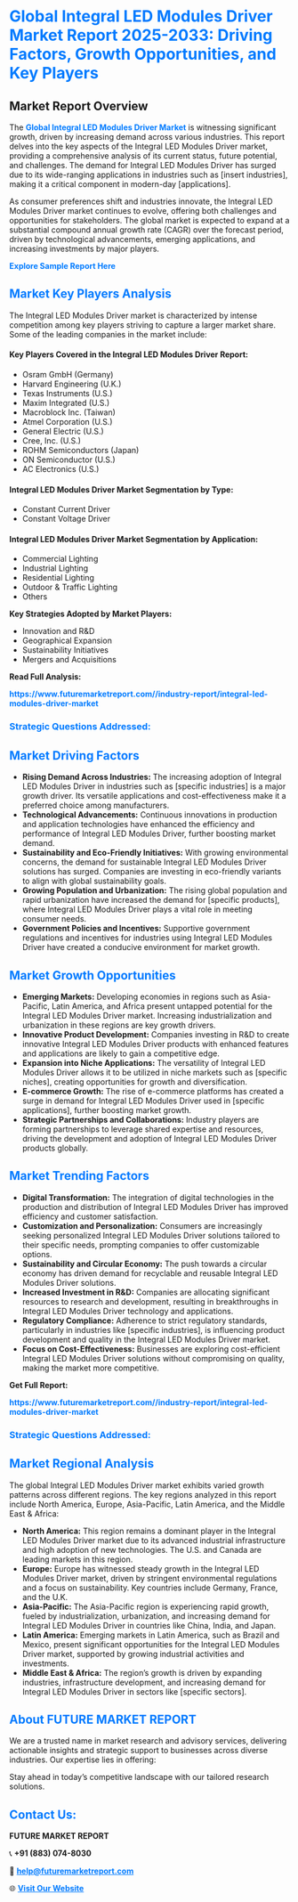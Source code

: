 <h1 style="color: #007BFF;">Global Integral LED Modules Driver Market Report 2025-2033: Driving Factors, Growth Opportunities, and Key Players</h1>

<section id="overview">
<h2>Market Report Overview</h2>
<p>The <a href="https://www.futuremarketreport.com//industry-report/integral-led-modules-driver-market" style="color: #007BFF; text-decoration: none;"><strong>Global Integral LED Modules Driver Market</strong></a> is witnessing significant growth, driven by increasing demand across various industries. This report delves into the key aspects of the Integral LED Modules Driver market, providing a comprehensive analysis of its current status, future potential, and challenges. The demand for Integral LED Modules Driver has surged due to its wide-ranging applications in industries such as [insert industries], making it a critical component in modern-day [applications].</p>
<p>As consumer preferences shift and industries innovate, the Integral LED Modules Driver market continues to evolve, offering both challenges and opportunities for stakeholders. The global market is expected to expand at a substantial compound annual growth rate (CAGR) over the forecast period, driven by technological advancements, emerging applications, and increasing investments by major players.</p>
</section>

<section id="overview">
<p><a href="https://www.futuremarketreport.com//request-sample/reportId=53585" style="color: #007BFF; text-decoration: none;"><strong>Explore Sample Report Here</strong></a></p>
</section>

<section id="key-players">
<h2 style="color: #007BFF;">Market Key Players Analysis</h2>
<p>The Integral LED Modules Driver market is characterized by intense competition among key players striving to capture a larger market share. Some of the leading companies in the market include:</p>
<h4>Key Players Covered in the Integral LED Modules Driver Report:</h4>
<ul><li>Osram GmbH (Germany)</li><li>Harvard Engineering (U.K.)</li><li>Texas Instruments (U.S.)</li><li>Maxim Integrated (U.S.)</li><li>Macroblock Inc. (Taiwan)</li><li>Atmel Corporation (U.S.)</li><li>General Electric (U.S.)</li><li>Cree, Inc. (U.S.)</li><li>ROHM Semiconductors (Japan)</li><li>ON Semiconductor (U.S.)</li><li>AC Electronics (U.S.)</li></ul>
<h4>Integral LED Modules Driver Market Segmentation by Type:</h4>
<ul><li>Constant Current Driver</li><li>Constant Voltage Driver</li></ul>

<h4>Integral LED Modules Driver Market Segmentation by Application:</h4>
<ul><li>Commercial Lighting</li><li>Industrial Lighting</li><li>Residential Lighting</li><li>Outdoor &amp; Traffic Lighting</li><li>Others</li></ul>
<p><strong>Key Strategies Adopted by Market Players:</strong></p>
<ul>
<li>Innovation and R&D</li>
<li>Geographical Expansion</li>
<li>Sustainability Initiatives</li>
<li>Mergers and Acquisitions</li>
</ul>
</section>

<section>
<p><strong>Read Full Analysis: </strong></p><a href="https://www.futuremarketreport.com//industry-report/integral-led-modules-driver-market" style="color: #007BFF; text-decoration: none;"><strong>https://www.futuremarketreport.com//industry-report/integral-led-modules-driver-market</strong></a>
<h3 style="color: #007BFF;">Strategic Questions Addressed:</h3>
</section>

<section id="driving-factors">
<h2 style="color: #007BFF;">Market Driving Factors</h2>
<ul>
<li><strong>Rising Demand Across Industries:</strong> The increasing adoption of Integral LED Modules Driver in industries such as [specific industries] is a major growth driver. Its versatile applications and cost-effectiveness make it a preferred choice among manufacturers.</li>
<li><strong>Technological Advancements:</strong> Continuous innovations in production and application technologies have enhanced the efficiency and performance of Integral LED Modules Driver, further boosting market demand.</li>
<li><strong>Sustainability and Eco-Friendly Initiatives:</strong> With growing environmental concerns, the demand for sustainable Integral LED Modules Driver solutions has surged. Companies are investing in eco-friendly variants to align with global sustainability goals.</li>
<li><strong>Growing Population and Urbanization:</strong> The rising global population and rapid urbanization have increased the demand for [specific products], where Integral LED Modules Driver plays a vital role in meeting consumer needs.</li>
<li><strong>Government Policies and Incentives:</strong> Supportive government regulations and incentives for industries using Integral LED Modules Driver have created a conducive environment for market growth.</li>
</ul>
</section>

<section id="growth-opportunities">
<h2 style="color: #007BFF;">Market Growth Opportunities</h2>
<ul>
<li><strong>Emerging Markets:</strong> Developing economies in regions such as Asia-Pacific, Latin America, and Africa present untapped potential for the Integral LED Modules Driver market. Increasing industrialization and urbanization in these regions are key growth drivers.</li>
<li><strong>Innovative Product Development:</strong> Companies investing in R&D to create innovative Integral LED Modules Driver products with enhanced features and applications are likely to gain a competitive edge.</li>
<li><strong>Expansion into Niche Applications:</strong> The versatility of Integral LED Modules Driver allows it to be utilized in niche markets such as [specific niches], creating opportunities for growth and diversification.</li>
<li><strong>E-commerce Growth:</strong> The rise of e-commerce platforms has created a surge in demand for Integral LED Modules Driver used in [specific applications], further boosting market growth.</li>
<li><strong>Strategic Partnerships and Collaborations:</strong> Industry players are forming partnerships to leverage shared expertise and resources, driving the development and adoption of Integral LED Modules Driver products globally.</li>
</ul>
</section>

<section id="trending-factors">
<h2 style="color: #007BFF;">Market Trending Factors</h2>
<ul>
<li><strong>Digital Transformation:</strong> The integration of digital technologies in the production and distribution of Integral LED Modules Driver has improved efficiency and customer satisfaction.</li>
<li><strong>Customization and Personalization:</strong> Consumers are increasingly seeking personalized Integral LED Modules Driver solutions tailored to their specific needs, prompting companies to offer customizable options.</li>
<li><strong>Sustainability and Circular Economy:</strong> The push towards a circular economy has driven demand for recyclable and reusable Integral LED Modules Driver solutions.</li>
<li><strong>Increased Investment in R&D:</strong> Companies are allocating significant resources to research and development, resulting in breakthroughs in Integral LED Modules Driver technology and applications.</li>
<li><strong>Regulatory Compliance:</strong> Adherence to strict regulatory standards, particularly in industries like [specific industries], is influencing product development and quality in the Integral LED Modules Driver market.</li>
<li><strong>Focus on Cost-Effectiveness:</strong> Businesses are exploring cost-efficient Integral LED Modules Driver solutions without compromising on quality, making the market more competitive.</li>
</ul>
</section>

<section>
<p><strong>Get Full Report: </strong></p><a href="https://www.futuremarketreport.com//industry-report/integral-led-modules-driver-market" style="color: #007BFF; text-decoration: none;"><strong>https://www.futuremarketreport.com//industry-report/integral-led-modules-driver-market</strong></a>
<h3 style="color: #007BFF;">Strategic Questions Addressed:</h3>
</section>


<section id="regional-analysis">
<h2 style="color: #007BFF;">Market Regional Analysis</h2>
<p>The global Integral LED Modules Driver market exhibits varied growth patterns across different regions. The key regions analyzed in this report include North America, Europe, Asia-Pacific, Latin America, and the Middle East & Africa:</p>
<ul>
<li><strong>North America:</strong> This region remains a dominant player in the Integral LED Modules Driver market due to its advanced industrial infrastructure and high adoption of new technologies. The U.S. and Canada are leading markets in this region.</li>
<li><strong>Europe:</strong> Europe has witnessed steady growth in the Integral LED Modules Driver market, driven by stringent environmental regulations and a focus on sustainability. Key countries include Germany, France, and the U.K.</li>
<li><strong>Asia-Pacific:</strong> The Asia-Pacific region is experiencing rapid growth, fueled by industrialization, urbanization, and increasing demand for Integral LED Modules Driver in countries like China, India, and Japan.</li>
<li><strong>Latin America:</strong> Emerging markets in Latin America, such as Brazil and Mexico, present significant opportunities for the Integral LED Modules Driver market, supported by growing industrial activities and investments.</li>
<li><strong>Middle East & Africa:</strong> The region’s growth is driven by expanding industries, infrastructure development, and increasing demand for Integral LED Modules Driver in sectors like [specific sectors].</li>
</ul>
</section>

<footer>
<h2 style="color: #007BFF;">About FUTURE MARKET REPORT</h2>
<p>We are a trusted name in market research and advisory services, delivering actionable insights and strategic support to businesses across diverse industries. Our expertise lies in offering:</p>

<p>Stay ahead in today’s competitive landscape with our tailored research solutions.</p>

<h2 style="color: #007BFF;">Contact Us:</h2>
<p><strong>FUTURE MARKET REPORT</strong></p>
<p>📞 <strong>+91 (883) 074-8030</strong></p>
<p>📧 <strong><a href="mailto:help@futuremarketreport.com" style="color: #007BFF;">help@futuremarketreport.com</a></strong></p>
<p>🌐 <strong><a href="https://www.futuremarketreport.com/" style="color: #007BFF;">Visit Our Website</a></strong></p>
</footer>